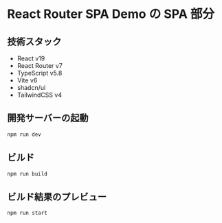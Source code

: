 # React Router SPA Demo の SPA 部分

## 技術スタック

- React v19
- React Router v7
- TypeScript v5.8
- Vite v6
- shadcn/ui
- TailwindCSS v4

## 開発サーバーの起動

```bash
npm run dev
```

## ビルド

```bash
npm run build
```

## ビルド結果のプレビュー

```bash
npm run start
```
